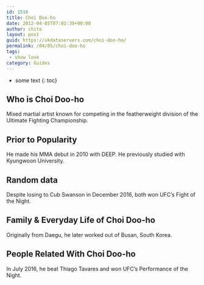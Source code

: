 ```yaml
---
id: 1516
title: Choi Doo-ho
date: 2012-04-05T07:02:39+00:00
author: chito
layout: post
guid: https://ukdataservers.com/choi-doo-ho/
permalink: /04/05/choi-doo-ho
tags:
 - show love
category: Guides
---
```


* some text
{: toc}


## Who is  Choi Doo-ho
                  
                  
                  
Mixed martial artist known for competing in the featherweight division of the Ultimate Fighting Championship.
                  
                
                
                
## Prior to Popularity 
                  
                  
                  
He made his MMA debut in 2010 with DEEP. He previously studied with Kyungwoon University.
                  
                
                
                
## Random data 
                  
                  
                  
Despite losing to Cub Swanson in December 2016, both won UFC&#8217;s Fight of the Night.
                  
                
                
                
## Family & Everyday Life of Choi Doo-ho
                  
                  
                  
Originally from Daegu, he later worked out of Busan, South Korea.
                  
                
                
                
## People Related With  Choi Doo-ho
                  
                  
                  
In July 2016, he beat Thiago Tavares and won UFC&#8217;s Performance of the Night.
                  
                
              
            
          
          
          
    
    
  
